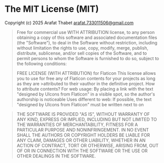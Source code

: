 # The MIT License (MIT)

Copyright (c) 2025 Arafat Thabet <arafat.733011506@gmail.com>

>Free for commercial use WITH ATTRIBUTION license, to any person obtaining a copy
>of this software and associated documentation files (the "Software"), to deal
>in the Software without restriction, including without limitation the rights
>to use, copy, modify, merge, publish, distribute, sublicense, and/or sell
>copies of the Software, and to permit persons to whom the Software is
>furnished to do so, subject to the following conditions:
>
>FREE LICENSE (WITH ATTRIBUTION) for Flaticon
>This license allows you to use for free any of Flaticon contents for your projects as long as they are >attributed to their
vauthor in the definitive project.
>How to attribute contents?
>For web usage: By placing a link with the text "designed by UIcons from Flaticon" in a visible spot, so the
>author's authorship is noticeable
>Uses different to web: If possible, the text "designed by UIcons from Flaticon" must be written next to on

>
>THE SOFTWARE IS PROVIDED "AS IS", WITHOUT WARRANTY OF ANY KIND, EXPRESS OR
>IMPLIED, INCLUDING BUT NOT LIMITED TO THE WARRANTIES OF MERCHANTABILITY,
>FITNESS FOR A PARTICULAR PURPOSE AND NONINFRINGEMENT. IN NO EVENT SHALL THE
>AUTHORS OR COPYRIGHT HOLDERS BE LIABLE FOR ANY CLAIM, DAMAGES OR OTHER
>LIABILITY, WHETHER IN AN ACTION OF CONTRACT, TORT OR OTHERWISE, ARISING FROM,
>OUT OF OR IN CONNECTION WITH THE SOFTWARE OR THE USE OR OTHER DEALINGS IN
>THE SOFTWARE.
